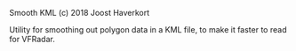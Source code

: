 Smooth KML
(c) 2018 Joost Haverkort

Utility for smoothing out polygon data in a KML file, to make it faster to read for VFRadar.